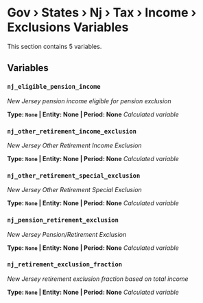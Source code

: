 # Gov › States › Nj › Tax › Income › Exclusions Variables

This section contains 5 variables.

## Variables

### `nj_eligible_pension_income`
*New Jersey pension income eligible for pension exclusion*

**Type: `None` | Entity: None | Period: None**
*Calculated variable*

### `nj_other_retirement_income_exclusion`
*New Jersey Other Retirement Income Exclusion*

**Type: `None` | Entity: None | Period: None**
*Calculated variable*

### `nj_other_retirement_special_exclusion`
*New Jersey Other Retirement Special Exclusion*

**Type: `None` | Entity: None | Period: None**
*Calculated variable*

### `nj_pension_retirement_exclusion`
*New Jersey Pension/Retirement Exclusion*

**Type: `None` | Entity: None | Period: None**
*Calculated variable*

### `nj_retirement_exclusion_fraction`
*New Jersey retirement exclusion fraction based on total income*

**Type: `None` | Entity: None | Period: None**
*Calculated variable*
